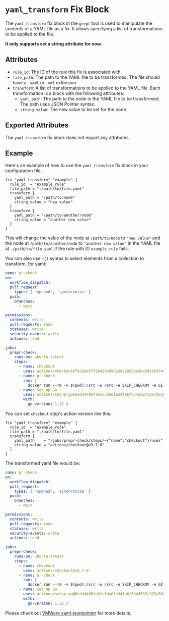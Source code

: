 # `yaml_transform` Fix Block

The `yaml_transform` fix block in the `grept` tool is used to manipulate the contents of a YAML file as a fix. It allows specifying a list of transformations to be applied to the file.

**It only supports set a string attribute for now.**

## Attributes

- `rule_id`: The ID of the rule this fix is associated with.
- `file_path`: The path to the YAML file to be transformed. The file should have a `.yaml` or `.yml` extension.
- `transform`: A list of transformations to be applied to the YAML file. Each transformation is a block with the following attributes:
  - `yaml_path`: The path to the node in the YAML file to be transformed. The path uses JSON Pointer syntax.
  - `string_value`: The new value to be set for the node.

## Exported Attributes

The `yaml_transform` fix block does not export any attributes.

## Example

Here's an example of how to use the `yaml_transform` fix block in your configuration file:

```hcl
fix "yaml_transform" "example" {
  rule_id  = "example_rule"
  file_path = "./path/to/file.yaml"
  transform {
    yaml_path = "/path/to/node"
    string_value = "new value"
  }
  transform {
    yaml_path = "/path/to/another/node"
    string_value = "another new value"
  }
}
```

This will change the value of the node at `/path/to/node` to `"new value"` and the node at `/path/to/another/node` to `"another new value"` in the YAML file at `./path/to/file.yaml` if the rule with ID `example_rule` fails.

You can also use `~{}` syntax to select elements from a collection to transform, for yaml:

```yaml
name: pr-check
on:
  workflow_dispatch:
  pull_request:
    types: [ 'opened', 'synchronize' ]
  push:  
    branches:  
      - main

permissions:
  contents: write
  pull-requests: read
  statuses: write
  security-events: write
  actions: read

jobs:
  prepr-check:
    runs-on: ubuntu-latest
    steps:
      - name: checkout
        uses: actions/checkout@f43a0e5ff2bd294095638e18286ca9a3d1956744 #v3.6.0
      - name: pr-check
        run: |
          docker run --rm -v $(pwd):/src -w /src -e SKIP_CHECKOV -e GITHUB_TOKEN mcr.microsoft.com/azterraform:latest make pr-check
      - name: Set up Go
        uses: actions/setup-go@6edd4406fa81c3da01a34fa6f6343087c207a568 #3.5.0
        with:
          go-version: 1.21.3
```

You can set `checkout` step's action version like this:

```hcl
fix "yaml_transform" "example" {
  rule_id  = "example_rule"
  file_path = "./path/to/file.yaml"
  transform {
    yaml_path    = "/jobs/prepr-check/steps/~{"name":"checkout"}/uses"
    string_value = "actions/checkout@v3.7.0"
  }
}
```

The transformed yaml file would be:

```yaml
name: pr-check
on:
  workflow_dispatch:
  pull_request:
    types: [ 'opened', 'synchronize' ]
  push:  
    branches:  
      - main

permissions:
  contents: write
  pull-requests: read
  statuses: write
  security-events: write
  actions: read

jobs:
  prepr-check:
    runs-on: ubuntu-latest
    steps:
      - name: checkout
        uses: actions/checkout@v3.7.0
      - name: pr-check
        run: |
          docker run --rm -v $(pwd):/src -w /src -e SKIP_CHECKOV -e GITHUB_TOKEN mcr.microsoft.com/azterraform:latest make pr-check
      - name: Set up Go
        uses: actions/setup-go@6edd4406fa81c3da01a34fa6f6343087c207a568 #3.5.0
        with:
          go-version: 1.21.3
```

Please check out [VMWare yaml-jsonpointer](https://github.com/vmware-archive/yaml-jsonpointer) for more details.